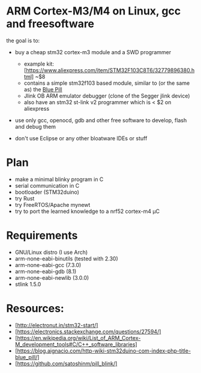 # ARM Cortex-M3/M4  on Linux, gcc and freesoftware

the goal is to:
* buy a cheap stm32 cortex-m3 module and a SWD programmer
  * example kit: [https://www.aliexpress.com/item/STM32F103C8T6/32779896380.html] ~$8
  * contains a simple stm32f103 based module, similar to (or the same as) the [Blue Pill](http://wiki.stm32duino.com/index.php?title=Blue_Pill)
  * Jlink OB ARM emulator debugger (clone of the Segger jlink device)
  * also have an stm32 st-link v2 programmer which is < $2 on aliexpress

* use only gcc, openocd, gdb and other free software to develop, flash and debug them
* don't use Eclipse or any other bloatware IDEs or stuff

# Plan
* make a minimal blinky program in C
* serial communication in C
* bootloader (STM32duino)
* try Rust
* try FreeRTOS/Apache mynewt
* try to port the learned knowledge to a nrf52 cortex-m4 µC

# Requirements
* GNU/Linux distro (I use Arch)
* arm-none-eabi-binutils (tested with 2.30)
* arm-none-eabi-gcc (7.3.0)
* arm-none-eabi-gdb (8.1)
* arm-none-eabi-newlib (3.0.0)
* stlink 1.5.0

# Resources:
* [http://electronut.in/stm32-start/]
* [https://electronics.stackexchange.com/questions/27594/]
* [https://en.wikipedia.org/wiki/List_of_ARM_Cortex-M_development_tools#C/C++_software_libraries]
* [https://blog.aignacio.com/http-wiki-stm32duino-com-index-php-title-blue_pill/]
* [https://github.com/satoshinm/pill_blink/]
